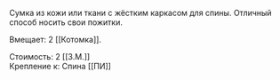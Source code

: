 Сумка из кожи или ткани с жёстким каркасом для спины. Отличный способ носить свои пожитки.<br>

Вмещает: 2 [[Котомка]].<br>

Стоимость: 2 [[З.М.]]<br>
Крепление к: Спина [[ПИ]]<br>